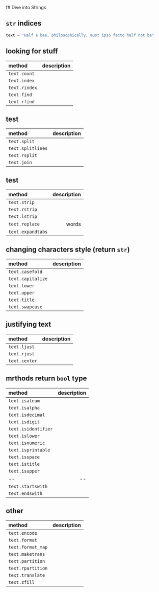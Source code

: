f# Dive into Strings
## `str` indices 

```python
text = "Half a bee, philosophically, must ipso facto half not be"
```

## looking for stuff 
| method  |  description     |
|:------------------ | ----------------------------:|
| `text.count`  |                              |
| `text.index`  |                              |
| `text.rindex`  |                              |
| `text.find`  |                              |
| `text.rfind`  |                              |

## test
| method  |  description     |
|:------------------ | ----------------------------:|
| `text.split`  |                              |
| `text.splitlines`  |                              |
| `text.rsplit`  |                              |
| `text.join`  |                              |




## test
| method  |  description     |
|:------------------ | ----------------------------:|
| `text.strip`  |                              |
| `text.rstrip`  |                              |
| `text.lstrip`  |                              |
| `text.replace`  |               words               |
| `text.expandtabs`  |                              |


## changing characters style (return `str`)
| method  |  description     |
|:------------------ | ----------------------------:|
| `text.casefold`  |                              |
| `text.capitalize`  |                              |
| `text.lower`  |                              |
| `text.upper`  |                              |
| `text.title`  |                              |
| `text.swapcase`  |                              |


## justifying text
| method  |  description     |
|:------------------ | ----------------------------:|
| `text.ljust`  |                              |
| `text.rjust`  |                              |
| `text.center`  |                              |



## mrthods return `bool` type
| method  |  description     |
|:------------------ | ----------------------------:|
| `text.isalnum`  |                              |
| `text.isalpha`  |                              |
| `text.isdecimal`  |                              |
| `text.isdigit`  |                              |
| `text.isidentifier`  |                              |
| `text.islower`  |                              |
| `text.isnumeric`  |                              |
| `text.isprintable`  |                              |
| `text.isspace`  |                              |
| `text.istitle`  |                              |
| `text.isupper`  |                              |
|  --  |  -- |
| `text.startswith`  |                              |
| `text.endswith`  |                              |


## other
| method  |  description     |
|:------------------ | ----------------------------:|
| `text.encode`  |                              |
| `text.format`  |                              |
| `text.format_map`  |                              |
| `text.maketrans`  |                              |
| `text.partition`  |                              |
| `text.rpartition`  |                              |
| `text.translate`  |                              |
| `text.zfill`  |                              |
